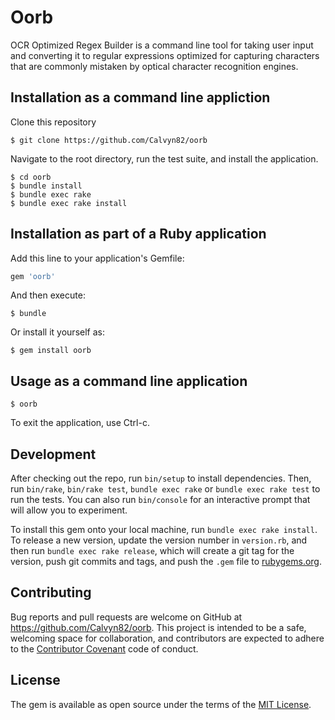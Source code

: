 # Oorb

OCR Optimized Regex Builder is a command line tool for taking user input and converting it to regular expressions optimized for capturing characters that are commonly mistaken by optical character recognition engines.

## Installation as a command line appliction

Clone this repository

    $ git clone https://github.com/Calvyn82/oorb

Navigate to the root directory, run the test suite, and install the application.

    $ cd oorb
    $ bundle install
    $ bundle exec rake
    $ bundle exec rake install

## Installation as part of a Ruby application

Add this line to your application's Gemfile:

```ruby
gem 'oorb'
```

And then execute:

    $ bundle

Or install it yourself as:

    $ gem install oorb

## Usage as a command line application

    $ oorb
    
To exit the application, use Ctrl-c.

## Development

After checking out the repo, run `bin/setup` to install dependencies. Then, run `bin/rake`, `bin/rake test`, `bundle exec rake` or `bundle exec rake test` to run the tests. You can also run `bin/console` for an interactive prompt that will allow you to experiment.

To install this gem onto your local machine, run `bundle exec rake install`. To release a new version, update the version number in `version.rb`, and then run `bundle exec rake release`, which will create a git tag for the version, push git commits and tags, and push the `.gem` file to [rubygems.org](https://rubygems.org).

## Contributing

Bug reports and pull requests are welcome on GitHub at https://github.com/Calvyn82/oorb. This project is intended to be a safe, welcoming space for collaboration, and contributors are expected to adhere to the [Contributor Covenant](http://contributor-covenant.org) code of conduct.


## License

The gem is available as open source under the terms of the [MIT License](http://opensource.org/licenses/MIT).
